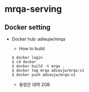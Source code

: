# mrqa-serving

## Docker setting

- Docker hub: adieujw/mrqa

  - How to build
  ```
  $ docker login
  $ cd docker
  $ docker build -t mrqa .
  $ docker tag mrqa adieujw/mrqa:v1
  $ docker push adieujw/mrqa:v1
  ```

  - 용량은 대략 2GB